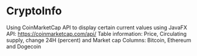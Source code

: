# CryptoInfo
Using CoinMarketCap API to display certain current values using JavaFX
API: https://coinmarketcap.com/api/
Table information: Price, Circulating supply, change 24H (percent) and Market cap
Columns: Bitcoin, Ethereum and Dogecoin

